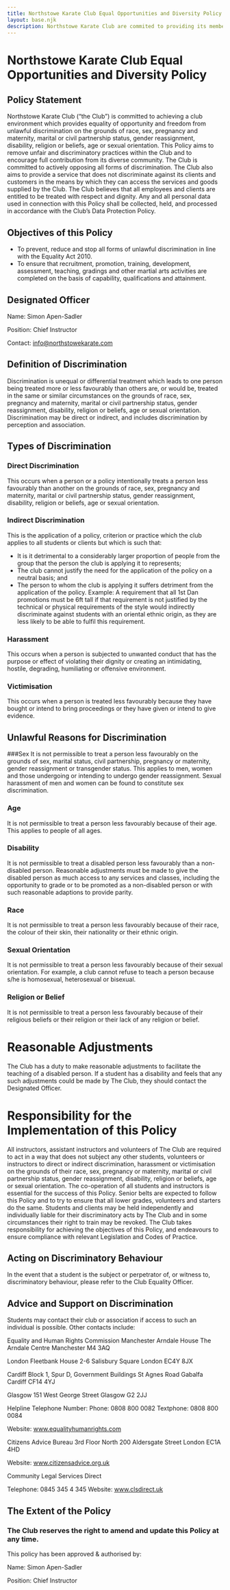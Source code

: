 ```yaml
---
title: Northstowe Karate Club Equal Opportunities and Diversity Policy
layout: base.njk
description: Northstowe Karate Club are commited to providing its members equal opportunity
---
```


# Northstowe Karate Club Equal Opportunities and Diversity Policy


## Policy Statement
Northstowe Karate Club (“the Club”) is committed to achieving a club environment which provides equality of opportunity and freedom from unlawful discrimination on the grounds of race, sex, pregnancy and maternity, marital or civil partnership status, gender reassignment, disability, religion or beliefs, age or sexual orientation. This Policy aims to remove unfair and discriminatory practices within the Club and to encourage full contribution from its diverse community. The Club is committed to actively opposing all forms of discrimination.
The Club also aims to provide a service that does not discriminate against its clients and customers in the means by which they can access the services and goods supplied by the Club. The Club believes that all employees and clients are entitled to be treated with respect and dignity.
Any and all personal data used in connection with this Policy shall be collected, held, and processed in accordance with the Club’s Data Protection Policy.

## Objectives of this Policy
*	To prevent, reduce and stop all forms of unlawful discrimination in line with the Equality Act 2010.
*	To ensure that recruitment, promotion, training, development, assessment, teaching, gradings and other martial arts activities are completed on the basis of capability, qualifications and attainment.

## Designated Officer

Name:	Simon Apen-Sadler

Position:	Chief Instructor

Contact: info@northstowekarate.com

## Definition of Discrimination
Discrimination is unequal or differential treatment which leads to one person being treated more or less favourably than others are, or would be, treated in the same or similar circumstances on the grounds of race, sex, pregnancy and maternity, marital or civil partnership status, gender reassignment, disability, religion or beliefs, age or sexual orientation. Discrimination may be direct or indirect, and includes discrimination by perception and association.


## Types of Discrimination
### Direct Discrimination
This occurs when a person or a policy intentionally treats a person less favourably than another on the grounds of race, sex, pregnancy and maternity, marital or civil partnership status, gender reassignment, disability, religion or beliefs, age or sexual orientation.
### Indirect Discrimination
This is the application of a policy, criterion or practice which the club applies to all students or clients but which is such that:
*	It is it detrimental to a considerably larger proportion of people from the group that the person the club is applying it to represents;
*	The club cannot justify the need for the application of the policy on a neutral basis; and
*	The person to whom the club is applying it suffers detriment from the application of the policy.
Example: A requirement that all 1st Dan promotions must be 6ft tall if that requirement is not justified by the technical or physical requirements of the style would indirectly discriminate against students with an oriental ethnic origin, as they are less likely to be able to fulfil this requirement.
### Harassment
This occurs when a person is subjected to unwanted conduct that has the purpose or effect of violating their dignity or creating an intimidating, hostile, degrading, humiliating or offensive environment.
### Victimisation
This occurs when a person is treated less favourably because they have bought or intend to bring proceedings or they have given or intend to give evidence.

## Unlawful Reasons for Discrimination
###Sex
It is not permissible to treat a person less favourably on the grounds of sex, marital status, civil partnership, pregnancy or maternity, gender reassignment or transgender status. This applies to men, women and those undergoing or intending to undergo gender reassignment. Sexual harassment of men and women can be found to constitute sex discrimination.
### Age
It is not permissible to treat a person less favourably because of their age. This applies to people of all ages.
### Disability
It is not permissible to treat a disabled person less favourably than a non-disabled person.  Reasonable adjustments must be made to give the disabled person as much access to any services and classes, including the opportunity to grade or to be promoted as a non-disabled person or with such reasonable adaptions to provide parity.
### Race
It is not permissible to treat a person less favourably because of their race, the colour of their skin, their nationality or their ethnic origin.
### Sexual Orientation
It is not permissible to treat a person less favourably because of their sexual orientation. For example, a club cannot refuse to teach a person because s/he is homosexual, heterosexual or bisexual.
###	Religion or Belief
It is not permissible to treat a person less favourably because of their religious beliefs or their religion or their lack of any religion or belief.

# Reasonable Adjustments
The Club has a duty to make reasonable adjustments to facilitate the teaching of a disabled person.  If a student has a disability and feels that any such adjustments could be made by The Club, they should contact the Designated Officer.

#	Responsibility for the Implementation of this Policy
All instructors, assistant instructors and volunteers of The Club are required to act in a way that does not subject any other students, volunteers or instructors to direct or indirect discrimination, harassment or victimisation on the grounds of their race, sex, pregnancy or maternity, marital or civil partnership status, gender reassignment, disability, religion or beliefs, age or sexual orientation.
The co-operation of all students and instructors is essential for the success of this Policy. Senior belts are expected to follow this Policy and to try to ensure that all lower grades, volunteers and starters do the same.
Students and clients may be held independently and individually liable for their discriminatory acts by The Club and in some circumstances their right to train may be revoked.
The Club takes responsibility for achieving the objectives of this Policy, and endeavours to ensure compliance with relevant Legislation and Codes of Practice.

## Acting on Discriminatory Behaviour
In the event that a student is the subject or perpetrator of, or witness to, discriminatory behaviour, please refer to the Club Equality Officer.

## Advice and Support on Discrimination
Students may contact their club or association if access to such an individual is possible.
Other contacts include:

Equality and Human Rights Commission
Manchester
Arndale House
The Arndale Centre
Manchester
M4 3AQ

London
Fleetbank House
2-6 Salisbury Square
London
EC4Y 8JX

Cardiff
Block 1, Spur D, Government Buildings
St Agnes Road
Gabalfa
Cardiff
CF14 4YJ

Glasgow
151 West George Street
Glasgow
G2 2JJ

Helpline Telephone Number:
Phone: 0808 800 0082
Textphone: 0808 800 0084

Website: www.equalityhumanrights.com

Citizens Advice Bureau
3rd Floor North
200 Aldersgate Street
London
EC1A 4HD

Website: www.citizensadvice.org.uk


Community Legal Services Direct

Telephone: 0845 345 4 345
Website: www.clsdirect.uk

## The Extent of the Policy
### The Club reserves the right to amend and update this Policy at any time.

This policy has been approved & authorised by:

Name:	Simon Apen-Sadler

Position:	Chief Instructor

